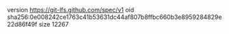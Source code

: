 version https://git-lfs.github.com/spec/v1
oid sha256:0e008242ce1763c41b53631dc44af807b8ffbc660b3e8959284829e22d86f49f
size 12267
